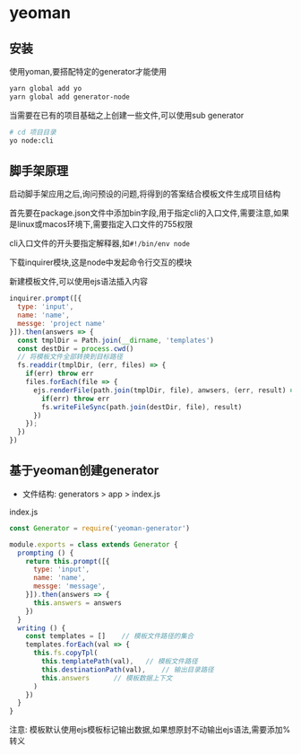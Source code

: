 # yeoman

## 安装

使用yoman,要搭配特定的generator才能使用
```bash
yarn global add yo
yarn global add generator-node
```

当需要在已有的项目基础之上创建一些文件,可以使用sub generator

```bash
# cd 项目目录
yo node:cli
```

## 脚手架原理

启动脚手架应用之后,询问预设的问题,将得到的答案结合模板文件生成项目结构

首先要在package.json文件中添加bin字段,用于指定cli的入口文件,需要注意,如果是linux或macos环境下,需要指定入口文件的755权限

cli入口文件的开头要指定解释器,如`#!/bin/env node`

下载inquirer模块,这是node中发起命令行交互的模块

新建模板文件,可以使用ejs语法插入内容

```javascript
inquirer.prompt([{
  type: 'input',
  name: 'name',
  messge: 'project name'
}]).then(answers => {
  const tmplDir = Path.join(__dirname, 'templates')
  const destDir = process.cwd()
  // 将模板文件全部转换到目标路径
  fs.readdir(tmplDir, (err, files) => {
    if(err) throw err
    files.forEach(file => {
      ejs.renderFile(path.join(tmplDir, file), anwsers, (err, result) => {
        if(err) throw err
        fs.writeFileSync(path.join(destDir, file), result)
      })
    });
  })
})
```

## 基于yeoman创建generator

- 文件结构: generators > app > index.js

index.js
```javascript
const Generator = require('yeoman-generator')

module.exports = class extends Generator {
  prompting () {
    return this.prompt([{
      type: 'input',
      name: 'name',
      messge: 'message',
    }]).then(answers => {
      this.answers = answers
    })
  }
  writing () {
    const templates = []    // 模板文件路径的集合
    templates.forEach(val => {
      this.fs.copyTpl(
        this.templatePath(val),   // 模板文件路径
        this.destinationPath(val),    // 输出目录路径
        this.answers      // 模板数据上下文
      )
    })
  }
}
```

注意: 模板默认使用ejs模板标记输出数据,如果想原封不动输出ejs语法,需要添加%转义


